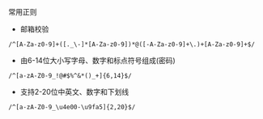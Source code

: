 常用正则
-  邮箱校验
```
/^[A-Za-z0-9]+([._\-]*[A-Za-z0-9])*@([-A-Za-z0-9]+\.)+[A-Za-z0-9]+$/
```
- 由6-14位大小写字母、数字和标点符号组成(密码)
```
/^[a-zA-Z0-9_!@#$%^&*()_+]{6,14}$/
```
- 支持2-20位中英文、数字和下划线
```
/^[a-zA-Z0-9_\u4e00-\u9fa5]{2,20}$/
```